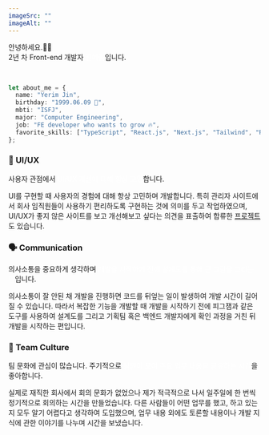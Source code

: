 ```yaml
---
imageSrc: ""
imageAlt: ""
---
```


안녕하세요.👋🏼<br>
2년 차 Front-end 개발자 <span style="color: #fff">진예림</span>입니다.

<br>

```ts
let about_me = {
  name: "Yerim Jin",
  birthday: "1999.06.09 🐰",
  mbti: "ISFJ",
  major: "Computer Engineering",
  job: "FE developer who wants to grow 🔥",
  favorite_skills: ["TypeScript", "React.js", "Next.js", "Tailwind", "Recoil"],
};
```

### 🤔 UI/UX

사용자 관점에서 <span style="color: #fff">UI/UX 개선에 대해 항상 고민</span>합니다.

UI를 구현할 때 사용자의 경험에 대해 항상 고민하며 개발합니다. 특히 관리자 사이트에서 회사 임직원들이 사용하기 편리하도록 구현하는 것에 의미를 두고 작업하였으며, UI/UX가 좋지 않은 사이트를 보고 개선해보고 싶다는 의견을 표출하여 합류한 [프로젝트](/project/maplescouter/)도 있습니다.

### 🗣️ Communication

의사소통을 중요하게 생각하며 <span style="color: #fff">개발을 시작하기 전에 설계도를 통해 큰 그림을 그리는 편</span>입니다.

의사소통이 잘 안된 채 개발을 진행하면 코드를 뒤엎는 일이 발생하여 개발 시간이 길어질 수 있습니다. 따라서 복잡한 기능을 개발할 때 개발을 시작하기 전에 피그잼과 같은 도구를 사용하여 설계도를 그리고 기획팀 혹은 백엔드 개발자에게 확인 과정을 거친 뒤 개발을 시작하는 편입니다.

### 👥 Team Culture

팀 문화에 관심이 많습니다. 주기적으로 <span style="color: #fff">팀원이 모여 주요 업무 내용을 공유하는 시간</span>을 좋아합니다.

실제로 재직한 회사에서 회의 문화가 없었으나 제가 적극적으로 나서 일주일에 한 번씩 정기적으로 회의하는 시간을 만들었습니다. 다른 사람들이 어떤 업무를 했고, 하고 있는지 모두 알기 어렵다고 생각하여 도입했으며, 업무 내용 외에도 토론할 내용이나 개발 지식에 관한 이야기를 나누며 시간을 보냈습니다.
